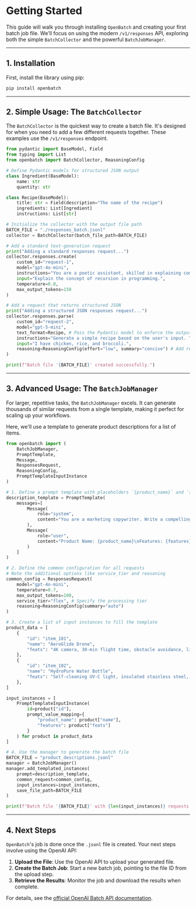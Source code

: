 # Getting Started

This guide will walk you through installing `OpenBatch` and creating your first batch job file. We'll focus on using the modern `/v1/responses` API, exploring both the simple `BatchCollector` and the powerful `BatchJobManager`.

-----

## 1\. Installation

First, install the library using pip:

```bash
pip install openbatch
```

-----

## 2\. Simple Usage: The `BatchCollector`

The `BatchCollector` is the quickest way to create a batch file. It's designed for when you need to add a few different requests together. These examples use the `/v1/responses` endpoint.

```python
from pydantic import BaseModel, Field
from typing import List
from openbatch import BatchCollector, ReasoningConfig

# Define Pydantic models for structured JSON output
class Ingredient(BaseModel):
    name: str
    quantity: str

class Recipe(BaseModel):
    title: str = Field(description="The name of the recipe")
    ingredients: List[Ingredient]
    instructions: List[str]

# Initialize the collector with the output file path
BATCH_FILE = "./responses_batch.jsonl"
collector = BatchCollector(batch_file_path=BATCH_FILE)

# Add a standard text-generation request
print("Adding a standard responses request...")
collector.responses.create(
    custom_id="request-1",
    model="gpt-4o-mini",
    instructions="You are a poetic assistant, skilled in explaining complex programming concepts with creative flair.",
    input="Explain the concept of recursion in programming.",
    temperature=0.8,
    max_output_tokens=150
)

# Add a request that returns structured JSON
print("Adding a structured JSON responses request...")
collector.responses.parse(
    custom_id="request-2",
    model="gpt-5-mini",
    text_format=Recipe, # Pass the Pydantic model to enforce the output structure
    instructions="Generate a simple recipe based on the user's input. The recipe should be clear and concise.",
    input="I have chicken, rice, and broccoli.",
    reasoning=ReasoningConfig(effort="low", summary="concise") # Add reasoning config
)

print(f"Batch file '{BATCH_FILE}' created successfully.")
```

-----

## 3\. Advanced Usage: The `BatchJobManager`

For larger, repetitive tasks, the `BatchJobManager` excels. It can generate thousands of similar requests from a single template, making it perfect for scaling up your workflows.

Here, we'll use a template to generate product descriptions for a list of items.

```python
from openbatch import (
    BatchJobManager,
    PromptTemplate,
    Message,
    ResponsesRequest,
    ReasoningConfig,
    PromptTemplateInputInstance
)

# 1. Define a prompt template with placeholders `{product_name}` and `{features}`
description_template = PromptTemplate(
    messages=[
        Message(
            role="system",
            content="You are a marketing copywriter. Write a compelling, short product description (2-3 sentences) based on the provided features."
        ),
        Message(
            role="user",
            content="Product Name: {product_name}\nFeatures: {features}"
        )
    ]
)

# 2. Define the common configuration for all requests
# Note the additional options like service_tier and reasoning
common_config = ResponsesRequest(
    model="gpt-4o-mini",
    temperature=0.7,
    max_output_tokens=100,
    service_tier="flex", # Specify the processing tier
    reasoning=ReasoningConfig(summary="auto")
)

# 3. Create a list of input instances to fill the template
product_data = [
    {
        "id": "item_101",
        "name": "AeroGlide Drone",
        "feats": "4K camera, 30-min flight time, obstacle avoidance, lightweight design"
    },
    {
        "id": "item_102",
        "name": "HydroPure Water Bottle",
        "feats": "Self-cleaning UV-C light, insulated stainless steel, 24-hour cold retention"
    },
]

input_instances = [
    PromptTemplateInputInstance(
        id=product["id"],
        prompt_value_mapping={
            "product_name": product["name"],
            "features": product["feats"]
        }
    ) for product in product_data
]

# 4. Use the manager to generate the batch file
BATCH_FILE = "product_descriptions.jsonl"
manager = BatchJobManager()
manager.add_templated_instances(
    prompt=description_template,
    common_request=common_config,
    input_instances=input_instances,
    save_file_path=BATCH_FILE
)

print(f"Batch file '{BATCH_FILE}' with {len(input_instances)} requests created.")
```

-----

## 4\. Next Steps

`OpenBatch`'s job is done once the `.jsonl` file is created. Your next steps involve using the OpenAI API:

1.  **Upload the File**: Use the OpenAI API to upload your generated file.
2.  **Create the Batch Job**: Start a new batch job, pointing to the file ID from the upload step.
3.  **Retrieve the Results**: Monitor the job and download the results when complete.

For details, see the [official OpenAI Batch API documentation](https://platform.openai.com/docs/api-reference/batch).